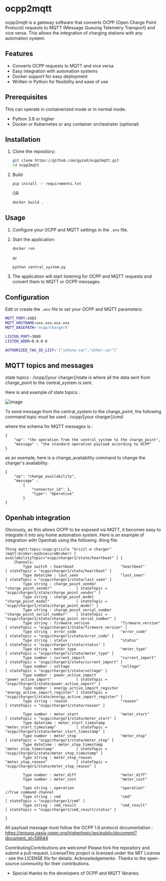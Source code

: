 # ocpp2mqtt

ocpp2mqtt is a gateway software that converts OCPP (Open Charge Point Protocol) requests to MQTT (Message Queuing Telemetry Transport) and vice versa. This allows the integration of charging stations with any automation system.

## Features

- Converts OCPP requests to MQTT and vice versa
- Easy integration with automation systems
- Docker support for easy deployment
- Written in Python for flexibility and ease of use

## Prerequisites

This can operate in containerized mode or in normal mode.

- Python 3.8 or higher
- Docker or Kubernetes or any container orchestrater (optional)

## Installation

1. Clone the repository:

    ```bash
    git clone https://github.com/gyzod/ocpp2mqtt.git
    cd ocpp2mqtt
    ```

2. Build 

    ```bash
    pip install -r requirements.txt
    ```
    OR
    
    ```bash
    docker build .
    ```

## Usage

1. Configure your OCPP and MQTT settings in the `.env` file.

2. Start the application:

    ```bash
    docker run
    ```
    or
   
    ```bash
    python central_system.py
    ```

4. The application will start listening for OCPP and MQTT requests and convert them to MQTT or OCPP messages.

## Configuration

Edit or create the `.env` file to set your OCPP and MQTT parameters:

```bash
MQTT_PORT=1883
MQTT_HOSTNAME=xxx.xxx.xxx.xxx
MQTT_BASEPATH='ocpp/chargerX'

LISTEN_PORT=3000
LISTEN_ADDR=0.0.0.0

AUTHORIZED_TAG_ID_LIST='["johnny-car","other-car"]'

```

## MQTT topics and messages

state topics : /ocpp/[your charger]/state is where all the data sent from charge_point to the central_system is sent.

Here is and example of state topics : 

![image](https://github.com/user-attachments/assets/cd1a1360-07e4-46e7-babe-63a899677c3a)


To send message from the central_system to the charge_point, the following command topic must be used : /ocpp/[your charger]/cmd

where the schema for MQTT messages is : 

```
{
    "op": "the operation from the central_system to the charge_point",
    "message" : "the standard operation payload according to OCPP"
}
```



as an exemple, here is a change_availability command to change the charger's availability:

```
{
    "op": "change_availability",
    "message" :
        {
            "connector_id": 1,
            "type": "Operative"
        }
}

```
## Openhab integration

Obviously, as this allows OCPP to be exposed via MQTT, it becomes easy to integrate it into any home automation system. Here is an example of integration with Openhab using the following .thing file:

```
Thing mqtt:topic:ocpp:grizzle "Grizzl-e charger" (mqtt:broker:myUnsecureBroker) [ availabilityTopic="ocpp/charger1/state/heartbeat" ] {
    Channels:
        Type switch : heartbeat                     "heartbeat"                     [ stateTopic = "ocpp/charger1/state/heartbeat" ]
        Type datetime : last_seen                   "last_seen"                     [ stateTopic = "ocpp/charger1/state/last_seen" ]
        Type string : charge_point_vendor           "charge_point_vendor"           [ stateTopic = "ocpp/charger1/state/charge_point_vendor" ]
        Type string : charge_point_model            "charge_point_model"            [ stateTopic = "ocpp/charger1/state/charge_point_model" ]
        Type string : charge_point_serial_number    "charge_point_serial_number"    [ stateTopic = "ocpp/charger1/state/charge_point_serial_number" ]
        Type string : firmware_version              "firmware_version"              [ stateTopic = "ocpp/charger1/state/firmware_version" ]
        Type string : error_code                    "error_code"                    [ stateTopic = "ocpp/charger1/state/error_code" ]
        Type string : status                        "status"                        [ stateTopic = "ocpp/charger1/state/status" ]
        Type string : meter_type                    "meter_type"                    [ stateTopic = "ocpp/charger1/state/meter_type" ]
        Type number : current_import                "current_import"                [ stateTopic = "ocpp/charger1/state/current_import" ]
        Type number : voltage                       "voltage"                       [ stateTopic = "ocpp/charger1/state/voltage" ]
        Type number : power_active_import           "power_active_import"           [ stateTopic = "ocpp/charger1/state/power_active_import" ]
        Type number : energy_active_import_register "energy_active_import_register" [ stateTopic = "ocpp/charger1/state/energy_active_import_register" ]
        Type string : reason                        "reason"                        [ stateTopic = "ocpp/charger1/state/reason" ]

        Type number : meter_start                   "meter_start"                   [ stateTopic = "ocpp/charger1/state/meter_start" ]
        Type datetime : meter_start_timestamp       "meter_start_timestamp"         [ stateTopic = "ocpp/charger1/state/meter_start_timestamp" ]	
        Type number : meter_stop                    "meter_stop"                    [ stateTopic = "ocpp/charger1/state/meter_stop" ]
        Type datetime : meter_stop_timestamp        "meter_stop_timestamp"          [ stateTopic = "ocpp/charger1/state/meter_stop_timestamp" ]
        Type string : meter_stop_reason             "meter_stop_reason"             [ stateTopic = "ocpp/charger1/state/meter_stop_reason" ]
        
        Type number : meter_diff                    "meter_diff"    
        Type number : meter_cost                    "meter_cost"    

        Type string : operation                     "operation"                     //True command channel
        Type string : cmd                           "cmd"                           [ stateTopic = "ocpp/charger1/cmd" ]
        Type string : cmd_result                    "cmd_result"                    [ stateTopic = "ocpp/charger1/cmd_result/status" ]   
        
}
```


All payload message must follow the OCPP 1.6 protocol documentation : https://groups.oasis-open.org/higherlogic/ws/public/document?document_id=58944

ContributingContributions are welcome! Please fork the repository and submit a pull request.
LicenseThis project is licensed under the MIT License - see the LICENSE file for details.
Acknowledgements- Thanks to the open-source community for their contributions.
- Special thanks to the developers of OCPP and MQTT libraries.
